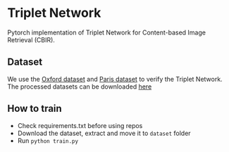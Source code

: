 # Triplet Network
Pytorch implementation of Triplet Network for Content-based Image Retrieval (CBIR).
## Dataset
We use the [Oxford dataset](https://www.robots.ox.ac.uk/~vgg/data/oxbuildings/) and [Paris dataset](https://www.robots.ox.ac.uk/~vgg/data/parisbuildings/) to verify the Triplet Network. The processed datasets can be downloaded [here](https://drive.google.com/file/d/1mrfchgX167GZZ4Wbk5ig8lcDRQy2eXsD/view?usp=sharing)
## How to train
* Check requirements.txt before using repos
* Download the dataset, extract and move it to ```dataset``` folder
* Run ```python train.py```
